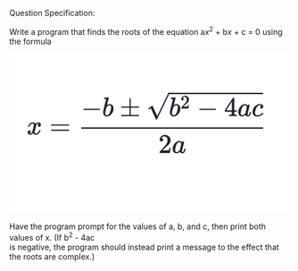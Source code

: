 Question Specification:  
  
Write a program that finds the roots of the equation a*x*<sup>2</sup> + b*x* + c = 0 using the formula  
  
  <img src="formula.png" alt="Image of Quadratic Formula">  
  
Have the program prompt for the values of a, b, and c, then print both values of x. (If b<sup>2</sup> - 4ac  
is negative, the program should instead print a message to the effect that the roots are complex.)
  
